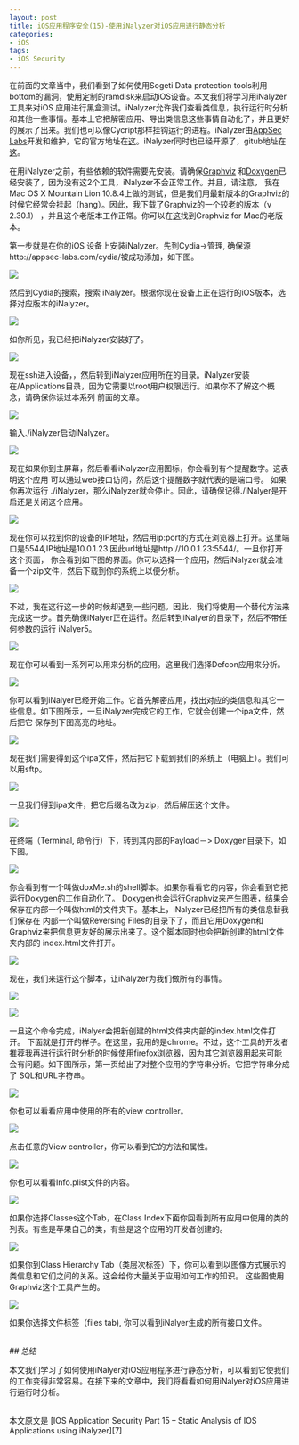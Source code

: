 ```yaml
---
layout: post  
title: iOS应用程序安全(15)-使用iNalyzer对iOS应用进行静态分析  
categories:  
- iOS  
tags:    
- iOS Security
---   
```





在前面的文章当中，我们看到了如何使用Sogeti Data protection tools利用bottom的漏洞，使用定制的ramdisk来启动iOS设备。本文我们将学习用iNalyzer工具来对iOS
应用进行黑盒测试。iNalyzer允许我们查看类信息，执行运行时分析和其他一些事情。基本上它把解密应用、导出类信息这些事情自动化了，并且更好的展示了出来。我们也可以像Cycript那样挂钩运行的进程。iNalyzer由[AppSec Labs][1]开发和维护，它的官方地址在[这][2]。iNalyzer同时也已经开源了，gitub地址在[这][3]。

在用iNalyzer之前，有些依赖的软件需要先安装。请确保[Graphviz][4] 和[Doxygen][5]已经安装了，因为没有这2个工具，iNalyzer不会正常工作。并且，请注意，
我在Mac OS X Mountain Lion 10.8.4上做的测试，但是我们用最新版本的Graphviz的时候它经常会挂起（hang）。因此，我下载了Graphviz的一个较老的版本（v 2.30.1）
，并且这个老版本工作正常。你可以在[这][6]找到Graphviz for Mac的老版本。

第一步就是在你的iOS 设备上安装iNalyzer。先到Cydia->管理, 确保源http://appsec-labs.com/cydia/被成功添加，如下图。

![](http://resources.infosecinstitute.com/wp-content/uploads/090313_1547_IOSApplicat1.png)

然后到Cydia的搜索，搜索 iNalyzer。根据你现在设备上正在运行的iOS版本，选择对应版本的iNalyzer。

![](http://resources.infosecinstitute.com/wp-content/uploads/090313_1547_IOSApplicat2.png)

如你所见，我已经把iNalyzer安装好了。

![](http://resources.infosecinstitute.com/wp-content/uploads/090313_1547_IOSApplicat3.png) 

现在ssh进入设备，，然后转到iNalyzer应用所在的目录。iNalyzer安装在/Applications目录，因为它需要以root用户权限运行。如果你不了解这个概念，请确保你读过本系列
前面的文章。

![](http://resources.infosecinstitute.com/wp-content/uploads/090313_1547_IOSApplicat4.png)


输入./iNalyzer启动iNalyzer。

![](http://resources.infosecinstitute.com/wp-content/uploads/090313_1547_IOSApplicat5.png) 


现在如果你到主屏幕，然后看看iNalyzer应用图标，你会看到有个提醒数字。这表明这个应用 可以通过web接口访问，然后这个提醒数字就代表的是端口号。
如果你再次运行 ./iNalyzer，那么iNalyzer就会停止。因此，请确保记得./iNalyer是开启还是关闭这个应用。

![](http://resources.infosecinstitute.com/wp-content/uploads/090313_1547_IOSApplicat6.png) 

现在你可以找到你的设备的IP地址，然后用ip:port的方式在浏览器上打开。这里端口是5544,IP地址是10.0.1.23.因此url地址是http://10.0.1.23:5544/。一旦你打开这个页面，
你会看到如下图的界面。你可以选择一个应用，然后iNalyzer就会准备一个zip文件，然后下载到你的系统上以便分析。

![](http://resources.infosecinstitute.com/wp-content/uploads/090313_1547_IOSApplicat7.png)  


不过，我在这行这一步的时候却遇到一些问题。因此，我们将使用一个替代方法来完成这一步。首先确保iNalyer正在运行。然后转到iNalyer的目录下，然后不带任何参数的运行
iNalyer5。

![](http://resources.infosecinstitute.com/wp-content/uploads/090313_1547_IOSApplicat8.png)  

现在你可以看到一系列可以用来分析的应用。这里我们选择Defcon应用来分析。

![](http://resources.infosecinstitute.com/wp-content/uploads/090313_1547_IOSApplicat9.png)  


你可以看到iNalyer已经开始工作。它首先解密应用，找出对应的类信息和其它一些信息。如下图所示，一旦iNalyzer完成它的工作，它就会创建一个ipa文件，然后把它
保存到下图高亮的地址。

![](http://resources.infosecinstitute.com/wp-content/uploads/090313_1547_IOSApplicat10.png)  

现在我们需要得到这个ipa文件，然后把它下载到我们的系统上（电脑上）。我们可以用sftp。

![](http://resources.infosecinstitute.com/wp-content/uploads/090313_1547_IOSApplicat11.png)  

一旦我们得到ipa文件，把它后缀名改为zip，然后解压这个文件。

![](http://resources.infosecinstitute.com/wp-content/uploads/090313_1547_IOSApplicat12.png)  


在终端（Terminal, 命令行）下，转到其内部的Payload－> Doxygen目录下。如下图。

![](http://resources.infosecinstitute.com/wp-content/uploads/090313_1547_IOSApplicat13.png)  


你会看到有一个叫做doxMe.sh的shell脚本。如果你看看它的内容，你会看到它把运行Doxygen的工作自动化了。
Doxygen也会运行Graphviz来产生图表，结果会保存在内部一个叫做html的文件夹下。基本上，iNalyzer已经把所有的类信息替我们保存在
内部一个叫做Reversing Files的目录下了，而且它用Doxygen和Graphviz来把信息更友好的展示出来了。这个脚本同时也会把新创建的html文件夹内部的
index.html文件打开。


![](http://resources.infosecinstitute.com/wp-content/uploads/090313_1547_IOSApplicat14.png)  


现在，我们来运行这个脚本，让iNalyzer为我们做所有的事情。

![](http://resources.infosecinstitute.com/wp-content/uploads/090313_1547_IOSApplicat15.png)  

![](http://resources.infosecinstitute.com/wp-content/uploads/090313_1547_IOSApplicat16.png)   


一旦这个命令完成，iNalyer会把新创建的html文件夹内部的index.html文件打开。 下面就是打开的样子。在这里，我用的是chrome。不过，这个工具的开发者
推荐我再进行运行时分析的时候使用firefox浏览器，因为其它浏览器用起来可能会有问题。如下图所示，第一页给出了对整个应用的字符串分析。它把字符串分成了
SQL和URL字符串。

![](http://resources.infosecinstitute.com/wp-content/uploads/090313_1547_IOSApplicat17.png)    

你也可以看看应用中使用的所有的view controller。

![](http://resources.infosecinstitute.com/wp-content/uploads/090313_1547_IOSApplicat18.png)    

点击任意的View controller，你可以看到它的方法和属性。

![](http://resources.infosecinstitute.com/wp-content/uploads/090313_1547_IOSApplicat19.png)    


你也可以看看Info.plist文件的内容。

![](http://resources.infosecinstitute.com/wp-content/uploads/090313_1547_IOSApplicat20.png)    


如果你选择Classes这个Tab，在Class Index下面你回看到所有应用中使用的类的列表。有些是苹果自己的类，有些是这个应用的开发者创建的。

![](http://resources.infosecinstitute.com/wp-content/uploads/090313_1547_IOSApplicat21.png)    


如果你到Class Hierarchy Tab（类层次标签）下，你可以看到以图像方式展示的类信息和它们之间的关系。这会给你大量关于应用如何工作的知识。
这些图使用Graphviz这个工具产生的。

![](http://resources.infosecinstitute.com/wp-content/uploads/090313_1547_IOSApplicat22.png)    


如果你选择文件标签（files tab), 你可以看到iNalyer生成的所有接口文件。


 <br/>
## 总结

 本文我们学习了如何使用iNalyer对iOS应用程序进行静态分析，可以看到它使我们的工作变得非常容易。在接下来的文章中，我们将看看如何用iNalyer对iOS应用进行运行时分析。

 <br/>
本文原文是 [IOS Application Security Part 15 – Static Analysis of IOS Applications using iNalyzer][7]


[1]:https://appsec-labs.com/
[2]:https://appsec-labs.com/iNalyzer
[3]:https://github.com/appsec-labs/iNalyzer
[4]:http://www.graphviz.org/download..php
[5]:http://www.stack.nl/~dimitri/doxygen/download.html
[6]:http://www.graphviz.org/pub/graphviz/stable/macos/
[7]: http://resources.infosecinstitute.com/part-15-static-analysis-of-ios-apps-using-inalyzer/













